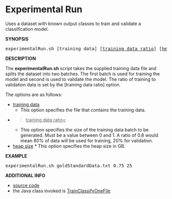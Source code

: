 # Experimental Run

Uses a dataset with known output classes to train and validate a classification model. 

**SYNOPSIS**

<div class="source">
    <pre>experimentalRun.sh [training data] [<span style="text-decoration: underline">training data ratio</span>] [<span style="text-decoration: underline">heap size in GB</span>]</pre>
</div>

**DESCRIPTION**

The **experimentalRun.sh** script takes the supplied training data file and splits the dataset into two batches. The first batch is used for training the model and second is used to validate the model. The ratio of training to validation data is set by the [training data ratio] option.

The options are as follows:

* <span style="text-decoration: underline">training data</span>
    * This option specifies the file that contains the training data.
* ><span style="text-decoration: underline">training data ratio<</span>
    * This option specifies the size of the training data batch to be generated. Must be a value between 0 and 1. A ratio of 0.8 would mean 80% of data will be used for training, 20% for validation.
* <span style="text-decoration: underline">heap size</span>
	    * This option specifies the heap size in GB.

**EXAMPLE**

<div class="source">
    <pre>experimentalRun.sh goldStandardData.txt 0.75 25</pre>
</div>

**ADDITIONAL INFO**

* [source code](http://quicksilver.hg.cs.st-andrews.ac.uk/digitising_scotland/file/tip/record_classification/src/main/scripts/experimentalRun.sh)
* the Java class invoked is [TrainClassifyOneFile](https://builds.cs.st-andrews.ac.uk/job/digitising_scotland/javadoc/uk/ac/standrews/cs/digitising_scotland/record_classification/pipeline/TrainClassifyOneFile.html)

